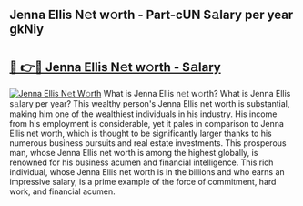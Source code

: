 ## Jenna Ellis N𝚎t w𝚘rth - Part-cUN S𝚊lary per year gkNiy

# <h2><a href="http://gc2wo1.nevu.top/?p=Jenna+Ellis">🔗 👉🔴 Jenna Ellis N𝚎t w𝚘rth - S𝚊lary</a></h2>

[![Jenna Ellis N𝚎t W𝚘rth](https://i.imgur.com/Oavwk0R.jpeg)](http://gc2wo1.nevu.top/?p=Jenna+Ellis)
What is Jenna Ellis n𝚎t w𝚘rth? What is Jenna Ellis s𝚊lary per year?
This wealthy person's Jenna Ellis net worth is substantial, making him one of the wealthiest individuals in his industry. His income from his employment is considerable, yet it pales in comparison to Jenna Ellis net worth, which is thought to be significantly larger thanks to his numerous business pursuits and real estate investments. This prosperous man, whose Jenna Ellis net worth is among the highest globally, is renowned for his business acumen and financial intelligence. This rich individual, whose Jenna Ellis net worth is in the billions and who earns an impressive salary, is a prime example of the force of commitment, hard work, and financial acumen.
